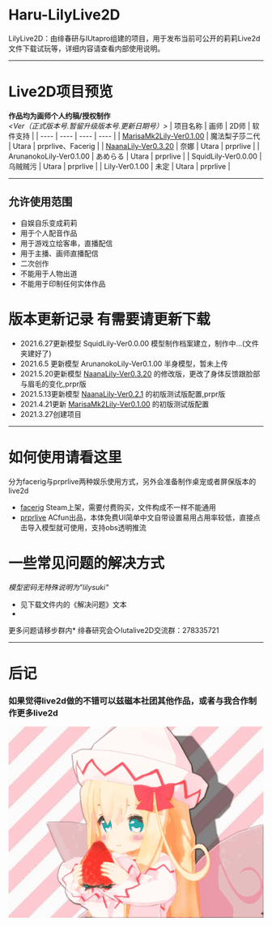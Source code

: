 # Haru-LilyLive2D
LilyLive2D：由绯春研与IUtapro组建的项目，用于发布当前可公开的莉莉Live2d文件下载试玩等，详细内容请查看内部使用说明。
****
# Live2D项目预览
**作品均为画师个人约稿/授权制作**  
*<Ver（正式版本号.暂留升级版本号.更新日期号）>*
| 项目名称 | 画师 | 2D师 | 软件支持 |
| ---- | ---- | ---- | ---- |
| [MarisaMk2Lily-Ver0.1.00](https://github.com/HIUtara/Haru-LilyLive2D/blob/main/Molishalilypro3-Ver0.1.00.zip) | 魔法梨子莎二代 | Utara | prprlive、Facerig |
| [NaanaLily-Ver0.3.20](https://github.com/HIUtara/Haru-LilyLive2D/blob/main/NaanaLily-Ver0.3.20.zip) | 奈娜 | Utara | prprlive |
| ArunanokoLily-Ver0.1.00 | あめらる | Utara | prprlive |
| SquidLily-Ver0.0.00 | 乌贼贼污 | Utara | prprlive |
| Lily-Ver0.1.00 | 未定 | Utara | prprlive |
****
## 允许使用范围 ##
* 自娱自乐变成莉莉
* 用于个人配音作品
* 用于游戏立绘客串，直播配信
* 用于主播、画师直播配信
* 二次创作
* 不能用于人物出道
* 不能用于印制任何实体作品
# 版本更新记录 有需要请更新下载
* 2021.6.27更新模型 SquidLily-Ver0.0.00 模型制作档案建立，制作中...(文件夹建好了)
* 2021.6.5 更新模型 ArunanokoLily-Ver0.1.00 半身模型，暂未上传
* 2021.5.20更新模型 [NaanaLily-Ver0.3.20](https://github.com/HIUtara/Haru-LilyLive2D/blob/main/NaanaLily-Ver0.3.20.zip) 的修改版，更改了身体反馈跟脸部与眉毛的变化,prpr版
* 2021.5.13更新模型 [NaanaLily-Ver0.2.1](https://github.com/HIUtara/Haru-LilyLive2D/blob/main/NaanaLily-Ver0.2.14.zip) 的初版测试版配置,prpr版
* 2021.4.21更新 [MarisaMk2Lily-Ver0.1.00](https://github.com/HIUtara/Haru-LilyLive2D/blob/main/Molishalilypro3-Ver0.1.00.zip) 的初版测试版配置
* 2021.3.27创建项目

****
# 如何使用请看这里
分为facerig与prprlive两种娱乐使用方式，另外会准备制作桌宠或者屏保版本的live2d

* [facerig](https://store.steampowered.com/app/274920/FaceRig/)
Steam上架，需要付费购买，文件构成不一样不能通用
* [prprlive](https://store.steampowered.com/app/1279610/PrprLive/)
ACfun出品，本体免费UI简单中文自带设置易用占用率较低，直接点击导入模型就可使用，支持obs透明推流

# 一些常见问题的解决方式
*模型密码无特殊说明为"lilysuki"*
* 见下载文件内的《解决问题》文本
* 

更多问题请移步群内* 绯春研究会◇Iutalive2D交流群：278335721

****
# 后记
### 如果觉得live2d做的不错可以兹磁本社团其他作品，或者与我合作制作更多live2d
![ThxYou.gif](https://github.com/HIUtara/Haru-LilyLive2D/blob/main/Pic/ThxYou.gif)
